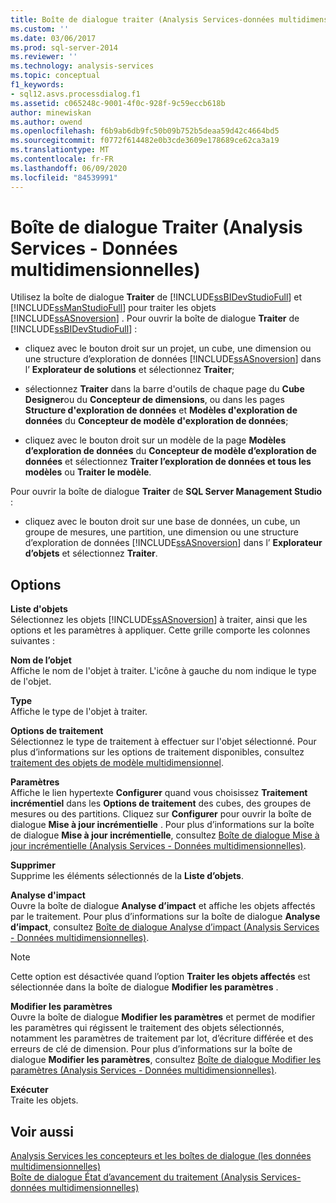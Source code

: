 ```yaml
---
title: Boîte de dialogue traiter (Analysis Services-données multidimensionnelles) | Microsoft Docs
ms.custom: ''
ms.date: 03/06/2017
ms.prod: sql-server-2014
ms.reviewer: ''
ms.technology: analysis-services
ms.topic: conceptual
f1_keywords:
- sql12.asvs.processdialog.f1
ms.assetid: c065248c-9001-4f0c-928f-9c59eccb618b
author: minewiskan
ms.author: owend
ms.openlocfilehash: f6b9ab6db9fc50b09b752b5deaa59d42c4664bd5
ms.sourcegitcommit: f0772f614482e0b3cde3609e178689ce62ca3a19
ms.translationtype: MT
ms.contentlocale: fr-FR
ms.lasthandoff: 06/09/2020
ms.locfileid: "84539991"
---
```

# <a name="process-dialog-box-analysis-services---multidimensional-data"></a>Boîte de dialogue Traiter (Analysis Services - Données multidimensionnelles)
  Utilisez la boîte de dialogue **Traiter** de [!INCLUDE[ssBIDevStudioFull](../includes/ssbidevstudiofull-md.md)] et [!INCLUDE[ssManStudioFull](../includes/ssmanstudiofull-md.md)] pour traiter les objets [!INCLUDE[ssASnoversion](../includes/ssasnoversion-md.md)] . Pour ouvrir la boîte de dialogue **Traiter** de [!INCLUDE[ssBIDevStudioFull](../includes/ssbidevstudiofull-md.md)] :  
  
-   cliquez avec le bouton droit sur un projet, un cube, une dimension ou une structure d’exploration de données [!INCLUDE[ssASnoversion](../includes/ssasnoversion-md.md)] dans l’ **Explorateur de solutions** et sélectionnez **Traiter**;  
  
-   sélectionnez **Traiter** dans la barre d'outils de chaque page du **Cube Designer**ou du **Concepteur de dimensions**, ou dans les pages **Structure d'exploration de données** et **Modèles d'exploration de données** du **Concepteur de modèle d'exploration de données**;  
  
-   cliquez avec le bouton droit sur un modèle de la page **Modèles d’exploration de données** du **Concepteur de modèle d’exploration de données** et sélectionnez **Traiter l’exploration de données et tous les modèles** ou **Traiter le modèle**.  
  
 Pour ouvrir la boîte de dialogue **Traiter** de **SQL Server Management Studio** :  
  
-   cliquez avec le bouton droit sur une base de données, un cube, un groupe de mesures, une partition, une dimension ou une structure d’exploration de données [!INCLUDE[ssASnoversion](../includes/ssasnoversion-md.md)] dans l’ **Explorateur d’objets** et sélectionnez **Traiter**.  
  
## <a name="options"></a>Options  
 **Liste d'objets**  
 Sélectionnez les objets [!INCLUDE[ssASnoversion](../includes/ssasnoversion-md.md)] à traiter, ainsi que les options et les paramètres à appliquer. Cette grille comporte les colonnes suivantes :  
  
 **Nom de l’objet**  
 Affiche le nom de l'objet à traiter. L'icône à gauche du nom indique le type de l'objet.  
  
 **Type**  
 Affiche le type de l'objet à traiter.  
  
 **Options de traitement**  
 Sélectionnez le type de traitement à effectuer sur l'objet sélectionné. Pour plus d’informations sur les options de traitement disponibles, consultez [traitement des objets de modèle multidimensionnel](multidimensional-models/processing-a-multidimensional-model-analysis-services.md).  
  
 **Paramètres**  
 Affiche le lien hypertexte **Configurer** quand vous choisissez **Traitement incrémentiel** dans les **Options de traitement** des cubes, des groupes de mesures ou des partitions. Cliquez sur **Configurer** pour ouvrir la boîte de dialogue **Mise à jour incrémentielle** . Pour plus d’informations sur la boîte de dialogue **Mise à jour incrémentielle**, consultez [Boîte de dialogue Mise à jour incrémentielle &#40;Analysis Services - Données multidimensionnelles&#41;](incremental-update-dialog-box-analysis-services-multidimensional-data.md).  
  
 **Supprimer**  
 Supprime les éléments sélectionnés de la **Liste d’objets**.  
  
 **Analyse d'impact**  
 Ouvre la boîte de dialogue **Analyse d’impact** et affiche les objets affectés par le traitement. Pour plus d’informations sur la boîte de dialogue **Analyse d’impact**, consultez [Boîte de dialogue Analyse d’impact &#40;Analysis Services - Données multidimensionnelles&#41;](impact-analysis-dialog-box-analysis-services-multidimensional-data.md).  
  
> [!NOTE]  
>  Cette option est désactivée quand l’option **Traiter les objets affectés** est sélectionnée dans la boîte de dialogue **Modifier les paramètres** .  
  
 **Modifier les paramètres**  
 Ouvre la boîte de dialogue **Modifier les paramètres** et permet de modifier les paramètres qui régissent le traitement des objets sélectionnés, notamment les paramètres de traitement par lot, d’écriture différée et des erreurs de clé de dimension. Pour plus d’informations sur la boîte de dialogue **Modifier les paramètres**, consultez [Boîte de dialogue Modifier les paramètres &#40;Analysis Services - Données multidimensionnelles&#41;](change-settings-dialog-box-analysis-services-multidimensional-data.md).  
  
 **Exécuter**  
 Traite les objets.  
  
## <a name="see-also"></a>Voir aussi  
 [Analysis Services les concepteurs et les boîtes de dialogue &#40;les données multidimensionnelles&#41;](analysis-services-designers-and-dialog-boxes-multidimensional-data.md)   
 [Boîte de dialogue État d’avancement du traitement &#40;Analysis Services-données multidimensionnelles&#41;](process-progress-dialog-box-analysis-services-multidimensional-data.md)  
  
  
